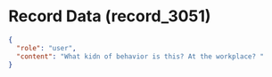 # Record Data (record_3051)

```json
{
  "role": "user",
  "content": "What kidn of behavior is this? At the workplace? "
}
```
